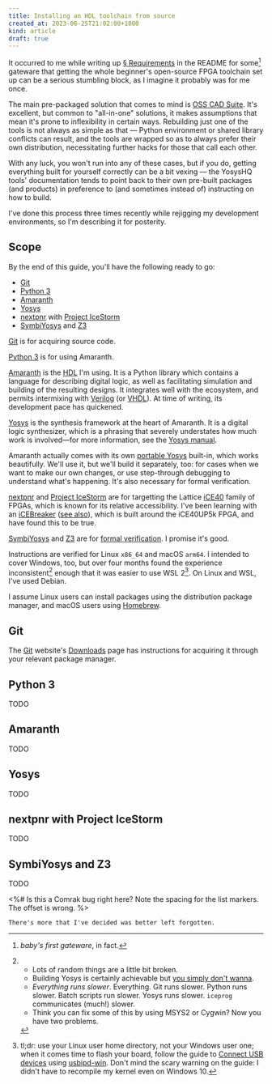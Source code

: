 ```yaml
---
title: Installing an HDL toolchain from source
created_at: 2023-06-25T21:02:00+1000
kind: article
draft: true
---
```


It occurred to me while writing up [§ Requirements][requirements] in the README
for some[^baby] gateware that getting the whole beginner's open-source FPGA
toolchain set up can be a serious stumbling block, as I imagine it probably was
for me once.

The main pre-packaged solution that comes to mind is [OSS CAD Suite]. It's
excellent, but common to "all-in-one" solutions, it makes assumptions that mean
it's prone to inflexibility in certain ways. Rebuilding just one of the tools is
not always as simple as that — Python environment or shared library conflicts
can result, and the tools are wrapped so as to always prefer their own
distribution, necessitating further hacks for those that call each other.

With any luck, you won't run into any of these cases, but if you do, getting
everything built for yourself correctly can be a bit vexing — the YosysHQ tools'
documentation tends to point back to their own pre-built packages (and products)
in preference to (and sometimes instead of) instructing on how to build.

I've done this process three times recently while rejigging my development
environments, so I'm describing it for posterity.

[requirements]: https://github.com/charlottia/sh1107/tree/aeb1c3f77d3226760755331624dd7920779cc2b7#requirements
[OSS CAD Suite]: https://github.com/YosysHQ/oss-cad-suite-build


## Scope

By the end of this guide, you'll have the following ready to go: 

* [Git]
* [Python 3]
* [Amaranth]
* [Yosys]
* [nextpnr] with [Project IceStorm]
* [SymbiYosys] and [Z3]

[Git]: https://git-scm.com/
[Python 3]: https://www.python.org
[Amaranth]: https://amaranth-lang.org/docs/amaranth/latest/intro.html
[Yosys]: https://yosyshq.net/yosys/
[nextpnr]: https://github.com/YosysHQ/nextpnr
[Project IceStorm]: https://github.com/YosysHQ/icestorm
[SymbiYosys]: https://github.com/YosysHQ/sby
[Z3]: https://github.com/Z3Prover/z3

[Git] is for acquiring source code.

[Python 3] is for using Amaranth.

[Amaranth] is the [HDL] I'm using. It is a Python library which contains a
language for describing digital logic, as well as facilitating simulation and
building of the resulting designs. It integrates well with the ecosystem, and
permits intermixing with [Verilog] (or [VHDL]). At time of writing, its
development pace has quickened.

[Yosys] is the synthesis framework at the heart of Amaranth. It is a digital
logic synthesizer, which is a phrasing that severely understates how much work
is involved—for more information, see the [Yosys manual].

Amaranth actually comes with its own [portable Yosys] built-in, which works
beautifully. We'll use it, but we'll build it separately, too: for cases when we
want to make our own changes, or use step-through debugging to understand what's
happening. It's also necessary for formal verification.

[nextpnr] and [Project IceStorm] are for targetting the Lattice [iCE40] family
of FPGAs, which is known for its relative accessibility. I've been learning with
an [iCEBreaker] ([see also][iCEBreaker on Crowd Supply]), which is built around
the iCE40UP5k FPGA, and have found this to be true.

[SymbiYosys] and [Z3] are for [formal verification].  I promise it's good.

Instructions are verified for Linux `x86_64` and macOS `arm64`. I intended to
cover Windows, too, but over four months found the experience
inconsistent[^windows] enough that it was easier to use WSL 2[^wsl].  On Linux
and WSL, I've used Debian.

I assume Linux users can install packages using the distribution package
manager, and macOS users using [Homebrew].

[HDL]: https://en.wikipedia.org/wiki/Hardware_description_language
[Verilog]: https://en.wikipedia.org/wiki/Verilog
[VHDL]: https://en.wikipedia.org/wiki/VHDL
[Yosys manual]: https://yosys.readthedocs.io/_/downloads/en/latest/pdf/
[portable Yosys]: https://yowasp.org/
[iCE40]: https://en.wikipedia.org/wiki/ICE_(FPGA)#iCE40_(40_nm)
[iCEBreaker]: https://1bitsquared.com/products/icebreaker
[iCEBreaker on Crowd Supply]: https://www.crowdsupply.com/1bitsquared/icebreaker-fpga
[formal verification]: https://en.wikipedia.org/wiki/Formal_verification
[Homebrew]: https://brew.sh/


## Git

The [Git] website's [Downloads][Git downloads] page has instructions for
acquiring it through your relevant package manager.

[Git downloads]: https://git-scm.com/downloads


## Python 3

TODO

## Amaranth

TODO

[amaranth-boards]: https://github.com/amaranth-lang/amaranth-boards

## Yosys

TODO

## nextpnr with Project IceStorm

TODO

## SymbiYosys and Z3

TODO



[^baby]: _baby's first gateware_, in fact.

[^windows]: * Lots of random things are a little bit broken.
    * Building Yosys is certainly achievable but [you simply don't wanna][Yosys
      on Windows].
    * _Everything runs slower_. Everything. Git runs slower. Python runs slower.
      Batch scripts run slower. Yosys runs slower. `iceprog` communicates
      (much!) slower.
    * Think you can fix some of this by using MSYS2 or Cygwin? Now you have two
      problems.

<%# Is this a Comrak bug right here? Note the spacing for the list markers. The
offset is wrong. %>

    There's more that I've decided was better left forgotten.

[Yosys on Windows]: https://github.com/YosysHQ/yosys/blob/2310a0ea9a61ed14d2769f01283a5a7590cbe558/guidelines/Windows

[^wsl]: tl;dr: use your Linux user home directory, not your Windows user one;
    when it comes time to flash your board, follow the guide to [Connect USB
    devices] using [usbipd-win]. Don't mind the scary warning on the guide: I
    didn't have to recompile my kernel even on Windows 10.

[Connect USB devices]: https://learn.microsoft.com/en-us/windows/wsl/connect-usb
[usbipd-win]: https://github.com/dorssel/usbipd-win
